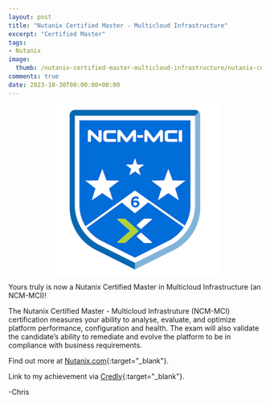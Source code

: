 ```yaml
---
layout: post
title: "Nutanix Certified Master - Multicloud Infrastructure" 
excerpt: "Certified Master"
tags: 
- Nutanix
image:
  thumb: /nutanix-certified-master-multicloud-infrastructure/nutanix-certified-master-multicloud-infrastructure.png
comments: true
date: 2023-10-30T00:00:00+00:00
---
```

<img style="display: block; margin-left: auto; margin-right: auto;" alt="Nutanix NCM-MCI" src="/images/nutanix-certified-master-multicloud-infrastructure/nutanix-certified-master-multicloud-infrastructure.png">

Yours truly is now a Nutanix Certified Master in Multicloud Infrastructure (an NCM-MCI)! 

The Nutanix Certified Master - Multicloud Infrastruture (NCM-MCI) certification measures your ability to analyse, evaluate, and optimize platform performance, configuration and health. The exam will also validate the candidate’s ability to remediate and evolve the platform to be in compliance with business requirements.

Find out more at [Nutanix.com](https://www.nutanix.com/support-services/training-certification/certifications/certification-details-ncm-mci){:target="_blank"}.

Link to my achievement via [Credly](https://www.credly.com/badges/2450b422-6849-4560-bdba-ecc0334b8e41/public_url){:target="_blank"}.

-Chris